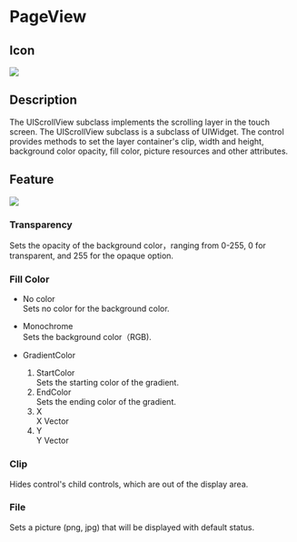 # PageView

## Icon

![](img/3-3-18-img-01.png)</div>
## Description

The UIScrollView subclass implements the scrolling layer in the touch screen. The UIScrollView subclass is a subclass of UIWidget.
The control provides methods to set the layer container's clip, width and height, background color opacity, fill color, picture resources and other attributes.

## Feature

![](img/3-3-18-img-02.png)</div>


### Transparency

Sets the opacity of the background color，ranging from 0-255, 0 for transparent, and 255 for the opaque option.

### Fill Color

- No color    
Sets no color for the background color.
- Monochrome   
Sets the background color（RGB).
- GradientColor   

	1.  StartColor  
	Sets the starting color of the gradient.
	2.  EndColor  
	Sets the ending color of the gradient.
	3.  X  
	X Vector
	4.  Y  
	Y Vector

### Clip

Hides control's child controls, which are out of the display area.

### File

Sets a picture (png, jpg) that will be displayed with default status.